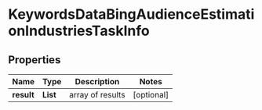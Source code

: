 # KeywordsDataBingAudienceEstimationIndustriesTaskInfo


## Properties

| Name | Type | Description | Notes |
|------------ | ------------- | ------------- | -------------|
**result** | **List<KeywordsDataBingAudienceEstimationIndustriesResultInfo>** | array of results |[optional]|